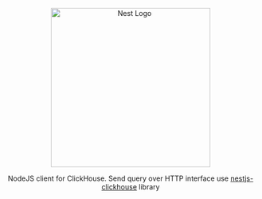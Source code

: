 <p align="center">
  <a href="http://nestjs.com/" target="blank">
    <img src="https://nestjs.com/img/logo_text.svg" width="320" alt="Nest Logo" />
  </a>
</p>

<p align="center">
  NodeJS client for ClickHouse. Send query over HTTP interface use <a href="https://github.com/Treasury-research/nestjs-clickhouse">nestjs-clickhouse</a> library
</p>